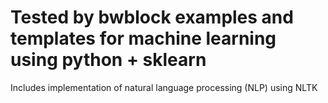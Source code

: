 Tested by bwblock examples and templates for machine learning using python + sklearn
=========================

Includes implementation of natural language processing (NLP) using NLTK
